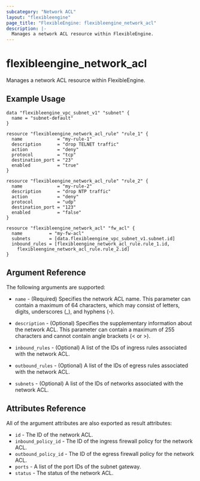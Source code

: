 ```yaml
---
subcategory: "Network ACL"
layout: "flexibleengine"
page_title: "FlexibleEngine: flexibleengine_network_acl"
description: |-
  Manages a network ACL resource within FlexibleEngine.
---
```


# flexibleengine\_network\_acl

Manages a network ACL resource within FlexibleEngine.

## Example Usage

```hcl
data "flexibleengine_vpc_subnet_v1" "subnet" {
  name = "subnet-default"
}

resource "flexibleengine_network_acl_rule" "rule_1" {
  name             = "my-rule-1"
  description      = "drop TELNET traffic"
  action           = "deny"
  protocol         = "tcp"
  destination_port = "23"
  enabled          = "true"
}

resource "flexibleengine_network_acl_rule" "rule_2" {
  name             = "my-rule-2"
  description      = "drop NTP traffic"
  action           = "deny"
  protocol         = "udp"
  destination_port = "123"
  enabled          = "false"
}

resource "flexibleengine_network_acl" "fw_acl" {
  name          = "my-fw-acl"
  subnets       = [data.flexibleengine_vpc_subnet_v1.subnet.id]
  inbound_rules = [flexibleengine_network_acl_rule.rule_1.id,
    flexibleengine_network_acl_rule.rule_2.id]
}
```

## Argument Reference

The following arguments are supported:

* `name` - (Required) Specifies the network ACL name. This parameter can contain a maximum of 64 characters,
    which may consist of letters, digits, underscores (_), and hyphens (-).

* `description` - (Optional) Specifies the supplementary information about the network ACL.
    This parameter can contain a maximum of 255 characters and cannot contain angle brackets (< or >).

* `inbound_rules` - (Optional)  A list of the IDs of ingress rules associated with the network ACL. 

* `outbound_rules` - (Optional) A list of the IDs of egress rules associated with the network ACL. 

* `subnets` - (Optional) A list of the IDs of networks associated with the network ACL. 

## Attributes Reference

All of the argument attributes are also exported as result attributes:

* `id` - The ID of the network ACL.
* `inbound_policy_id` - The ID of the ingress firewall policy for the network ACL.
* `outbound_policy_id` - The ID of the egress firewall policy for the network ACL.
* `ports` - A list of the port IDs of the subnet gateway.
* `status` - The status of the network ACL. 
